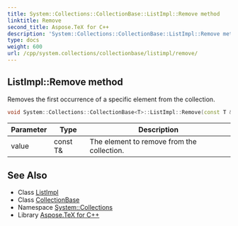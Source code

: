 ```yaml
---
title: System::Collections::CollectionBase::ListImpl::Remove method
linktitle: Remove
second_title: Aspose.TeX for C++
description: 'System::Collections::CollectionBase::ListImpl::Remove method. Removes the first occurrence of a specific element from the collection in C++.'
type: docs
weight: 600
url: /cpp/system.collections/collectionbase/listimpl/remove/
---
```

## ListImpl::Remove method


Removes the first occurrence of a specific element from the collection.

```cpp
void System::Collections::CollectionBase<T>::ListImpl::Remove(const T &value)
```


| Parameter | Type | Description |
| --- | --- | --- |
| value | const T\& | The element to remove from the collection. |

## See Also

* Class [ListImpl](../)
* Class [CollectionBase](../../)
* Namespace [System::Collections](../../../)
* Library [Aspose.TeX for C++](../../../../)
